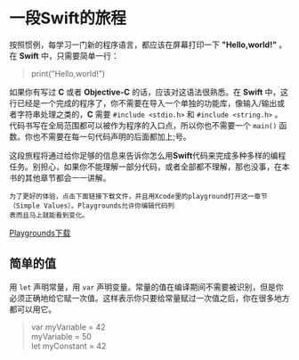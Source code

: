 # **一段Swift的旅程** #

按照惯例，每学习一门新的程序语言，都应该在屏幕打印一下
 **"Hello,world!"** 。在 **Swift** 中，只需要简单一行：

> print("Hello,world!")

如果你有写过 **C** 或者 **Objective-C** 的话，应该对这语法很熟悉。在 **Swift** 中，这行已经是一个完成的程序了，你不需要在导入一个单独的功能库，像输入/输出或者字符串处理之类的，**C** 需要 `#include <stdio.h>` 和 `#include <string.h>` 。代码书写在全局范围都可以被作为程序的入口点，所以你也不需要一个 `main()` 函数。你也不需要在每一句代码声明的后面都加上;号。

这段旅程将通过给你足够的信息来告诉你怎么用**Swift**代码来完成多种多样的编程任务。别担心，如果你不能理解一部分代码，或者全部都不理解，那也没事，在本书的其他章节都会一一讲解。
    
    为了更好的体验，点击下面链接下载文件，并且用Xcode里的playground打开这一章节（Simple Values）。Playgrounds允许你编辑代码列
    表而且马上就能看到变化。

[Playgrounds下载](https://developer.apple.com/library/content/documentation/Swift/Conceptual/Swift_Programming_Language/GuidedTour.playground.zip)

## 简单的值 ##

用 `let` 声明常量，用 `var` 声明变量。常量的值在编译期间不需要被识别，但是你必须正确地给它赋一次值。这样表示你只要给常量赋过一次值之后，你在很多地方都可以用它。
>var myVariable = 42<br>
>myVariable = 50<br>
>let myConstant = 42<br>

